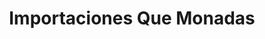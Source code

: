 ---
title: "Importaciones Que Monadas"
url: /quetzaltenango/importaciones-que-monadas/
shop: Allgemein
---